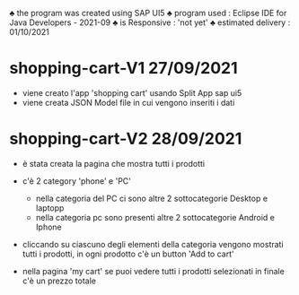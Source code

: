 ♣ the program was created using SAP UI5
♣ program used : Eclipse IDE for Java Developers - 2021-09
♣ is Responsive : 'not yet' 
♣ estimated delivery : 01/10/2021

# shopping-cart-V1  27/09/2021

* viene creato l'app 'shopping cart' usando Split App sap ui5
* viene creata JSON Model file in cui vengono inseriti i dati

# shopping-cart-V2  28/09/2021

* è stata creata la pagina che mostra tutti i prodotti

* c'è 2 category 'phone' e 'PC'
   - nella categoria del PC ci sono altre 2 sottocategorie Desktop e laptopp
   - nella categoria pc sono presenti altre 2 sottocategorie Android e Iphone
   
* cliccando su ciascuno degli elementi della categoria vengono mostrati tutti i prodotti, in ogni prodotto c'è un button 'Add to cart'
* nella pagina 'my cart' se puoi vedere tutti i prodotti selezionati in finale c'è un prezzo totale 
